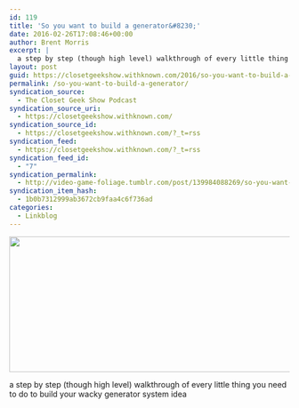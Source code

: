 ```yaml
---
id: 119
title: 'So you want to build a generator&#8230;'
date: 2016-02-26T17:08:46+00:00
author: Brent Morris
excerpt: |
  a step by step (though high level) walkthrough of every little thing you need to do to build your wacky generator system idea
layout: post
guid: https://closetgeekshow.withknown.com/2016/so-you-want-to-build-a-generator
permalink: /so-you-want-to-build-a-generator/
syndication_source:
  - The Closet Geek Show Podcast
syndication_source_uri:
  - https://closetgeekshow.withknown.com/
syndication_source_id:
  - https://closetgeekshow.withknown.com/?_t=rss
syndication_feed:
  - https://closetgeekshow.withknown.com/?_t=rss
syndication_feed_id:
  - "7"
syndication_permalink:
  - http://video-game-foliage.tumblr.com/post/139984088269/so-you-want-to-build-a-generator
syndication_item_hash:
  - 1b0b7312999ab3672cb9faa4c6f736ad
categories:
  - Linkblog
---
```

<div class="known-bookmark">
  <p>
    <img class="alignnone" src="http://i.imgur.com/iRhQ0VA.png" alt="" width="540" height="244" />
  </p>
  
  <p>
    a step by step (though high level) walkthrough of every little thing you need to do to build your wacky generator system idea
  </p>
</div>